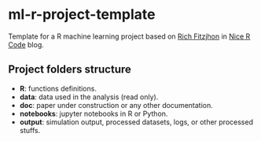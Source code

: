 # ml-r-project-template
Template for a R machine learning project based on [Rich Fitzjhon](https://nicercode.github.io/about#Team) in [Nice R Code](https://nicercode.github.io/blog/2013-04-05-projects/) blog.

## Project folders structure
* **R**: functions definitions.
* **data**: data used in the analysis (read only).
* **doc**: paper under construction or any other documentation. 
* **notebooks**: jupyter notebooks in R or Python.
* **output**: simulation output, processed datasets, logs, or other processed stuffs.
##
